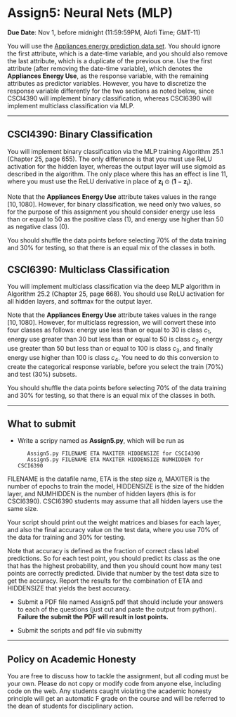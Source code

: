 <!--
.. title: CSCI4390-6390 Assign5
.. slug: dm_assign5
.. date: 2020-10-23 20:23:01 UTC-04:00
.. tags: 
.. category: 
.. link: 
.. description: 
.. has_math: True
.. type: text
-->

# Assign5: Neural Nets (MLP)

**Due Date**: Nov 1, before midnight (11:59:59PM, Alofi Time; GMT-11)


You will use the 
[Appliances energy prediction data set](https://archive.ics.uci.edu/ml/datasets/Appliances+energy+prediction#).
You should ignore the first attribute, which is a date-time variable,
and you should also remove the last attribute, which is a duplicate of
the previous one. Use the first attribute (after removing the
date-time variable), which denotes the
**Appliances Energy Use**, as the response variable, with the remaining
attributes as predictor variables. However, you have to discretize the
response variable differently for the two sections as noted below, since
CSCI4390 will implement binary classification, whereas CSCI6390
will implement multiclass classification via MLP.


---

## CSCI4390: Binary Classification

You will implement binary classification via the MLP training 
Algorithm 25.1 (Chapter 25, page 655). The only difference is that you
must use ReLU activation for the hidden layer, whereas the output layer
will use sigmoid as described in the algorithm. The only place where
this has an effect is line 11, where you must use the ReLU derivative in
place of $\mathbf{z_i} \odot (\mathbf{1}-\mathbf{z_i})$.

Note that the **Appliances Energy Use** attribute takes values in the
range $[10,1080]$. However, for binary classification, we need only two
values, so for the purpose of this assignment you should consider energy
use less than or equal to 50 as the positive class (1), and energy use
higher than 50 as negative class (0). 

You should shuffle the data points before selecting 70% of the data
training and 30% for testing, so that there is an equal mix of the
classes in both.

## CSCI6390: Multiclass Classification

You will implement multiclass classification via the deep MLP algorithm in
Algorithm 25.2 (Chapter 25, page 668). You should use ReLU activation
for all hidden layers, and softmax for the output layer.

Note that the **Appliances Energy Use** attribute takes values in the
range $[10,1080]$. However, for multiclass regression, we will convert
these into four classes as follows: energy use less than or equal to 30
is class $c_1$, energy use greater than 30 but less than or equal to 50
is class $c_2$, energy use greater than 50 but less than or equal to 100
is class $c_3$, and finally energy use higher than 100 is class $c_4$.
You need to do this conversion to create the categorical response
variable, before you select the train (70%) and test (30%) subsets.

You should shuffle the data points before selecting 70% of the data
training and 30% for testing, so that there is an equal mix of the
classes in both.

---

## What to submit

* Write a scripy named as **Assign5.py**, which will be run as 
      
         Assign5.py FILENAME ETA MAXITER HIDDENSIZE for CSCI4390
         Assign5.py FILENAME ETA MAXITER HIDDENSIZE NUMHIDDEN for CSCI6390

 FILENAME is the datafile name,  ETA is the
 step size $\eta$, 
 MAXITER is the number of epochs to train the model, HIDDENSIZE is the
 size of the hidden layer, and NUMHIDDEN is the number of hidden layers
 (this is for CSCI6390). CSCI6390 students may assume that all hidden
 layers use the same size.
 
Your script should print out the weight matrices and biases for each
layer, and also the final
accuracy value on the test data, where you use 70% of the data for
training and 30% for testing.

Note that accuracy is defined as the fraction of correct class label
predictions. So for each test point, you should predict its class as the
one that has the highest probability, and then you should count how many
test points are correctly predicted. Divide that number by the test data
size to get the accuracy. Report the
results for the combination of ETA and HIDDENSIZE that yields the best
accuracy.

* Submit a PDF file named Assign5.pdf that should include your answers
 to each of the questions (just cut and paste the output from python).
 **Failure the submit the PDF will result in lost points.** 

* Submit the scripts and pdf file via submitty

---

## Policy on Academic Honesty

You are free to discuss how to tackle the assignment, but all coding
must be your own. Please do not copy or modify code from anyone else,
including code on the web. Any students caught violating the academic
honesty principle will get an automatic F grade on the course and will
be referred to the dean of students for disciplinary action.

